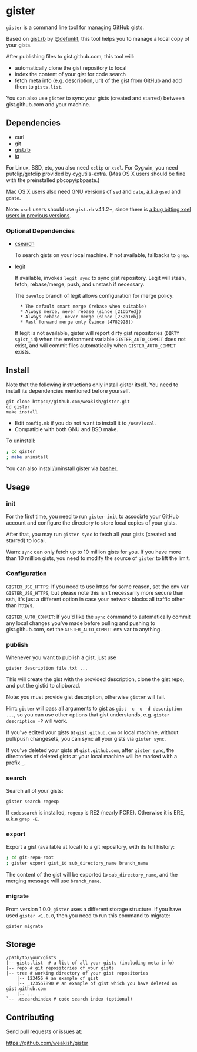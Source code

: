 gister
======

`gister` is a command line tool for managing GitHub gists.

Based on [gist.rb][gist] by [@defunkt][defunkt], this tool helps you to manage a local copy of your gists.

After publishing files to gist.github.com, this tool will:

- automatically clone the gist repository to local
- index the content of your gist for code search
- fetch meta info (e.g. description, url) of the gist from GitHub and add them to `gists.list`.

[gist]: https://github.com/defunkt/gist
[defunkt]: https://github.com/defunkt

You can also use `gister` to sync your gists (created and starred)
between gist.github.com and your machine.

Dependencies
------------

- curl
- git
- [gist.rb][gist]
- [jq](http://stedolan.github.io/jq/)

For Linux, BSD, etc, you also need `xclip` or `xsel`.
For Cygwin, you need putclip/getclip provided by cygutils-extra.
(Mas OS X users should be fine with the preinstalled pbcopy/pbpaste.)

Mac OS X users also need GNU versions of `sed` and `date`, a.k.a `gsed` and
`gdate`.

Note: `xsel` users should use `gist.rb` v4.1.2+, since there is [a bug bitting xsel users in previous versions][151].

[151]: https://github.com/defunkt/gist/pull/151

### Optional Dependencies

- [csearch](https://github.com/google/codesearch)

    To search gists on your local machine.
    If not available, fallbacks to `grep`.

- [legit](https://github.com/kennethreitz/legit)

    If available, invokes `legit sync` to sync gist repository.
    Legit will stash, fetch, rebase/merge, push, and unstash if necessary.

    The `develop` branch of legit allows configuration for merge policy:

        * The default smart merge (rebase when suitable)
        * Always merge, never rebase (since [21bb7ed])
        * Always rebase, never merge (since [252b1eb])
        * Fast forward merge only (since [4782928])

    If legit is not available,
    gister will report dirty gist repositories (`DIRTY $gist_id`)
    when the environment variable `GISTER_AUTO_COMMIT` does not exist,
    and will commit files automatically when `GISTER_AUTO_COMMIT` exists.

[21bb7ed]: https://github.com/kennethreitz/legit/commit/21bb7edd081f9e47abec9b970b32f2814104d298
[252b1eb]: https://github.com/kennethreitz/legit/commit/252b1eb2cd1c0a8f223fa8022ed37752bd5d6cec
[4782928]: https://github.com/kennethreitz/legit/commit/478292899831c1da478490970bc5d4f66d117510

Install
-------

Note that the following instructions only install gister itself.
You need to install its dependencies mentioned before yourself.

    git clone https://github.com/weakish/gister.git
    cd gister
    make install

- Edit `config.mk` if you do not want to install it to `/usr/local`.
- Compatible with both GNU and BSD make.

To uninstall:

```sh
; cd gister
; make uninstall
```

You can also install/uninstall gister via [basher].

[basher]: https://github.com/basherpm/basher

Usage
-----

### init

For the first time, you need to run `gister init` to associate your GitHub account and configure the directory to store local copies of your gists.

After that, you may run `gister sync` to fetch all your gists (created and starred) to local.

Warn: `sync` can only fetch up to 10 million gists for you. If you have more than 10 million gists, you need to modify the source of `gister` to lift the limit.

### Configuration

`GISTER_USE_HTTPS`: If you need to use https for some reason, set the env var `GISTER_USE_HTTPS`, but please note this isn't necessarily more secure than ssh, it's just a different option in case your network blocks all traffic other than http/s.

`GISTER_AUTO_COMMIT`: If you'd like the `sync` command to automatically commit any local changes you've made before pulling and pushing to gist.github.com, set the `GISTER_AUTO_COMMIT` env var to anything.

### publish

Whenever you want to publish a gist, just use

    gister description file.txt ...

This will create the gist with the provided description, clone the gist repo, and put the gistid to clipborad.

Note: you must provide gist description, otherwise `gister` will fail.

Hint: `gister` will pass all arguments to gist as `gist -c -o -d description ...`, so you can use other options that gist understands, e.g. `gister description -P` will work.

If you've edited your gists at `gist.github.com` or local machine, without pull/push changesets, you can sync all your gists via `gister sync`.

If you've deleted your gists at `gist.github.com`, after `gister sync`, the directories of deleted gists at your local machine will be marked with a prefix `_`.

### search

Search all of your gists:

    gister search regexp

If `codesearch` is installed, `regexp` is RE2 (nearly PCRE).
Otherwise it is ERE, a.k.a `grep -E`.

### export

Export a gist (available at local) to a git repository,
with its full history:

```sh
; cd git-repo-root
; gister export gist_id sub_directory_name branch_name
```

The content of the gist will be exported to `sub_directory_name`,
and the merging message will use `branch_name`.

### migrate

From version 1.0.0, `gister` uses a different storage structure.
If you have used `gister <1.0.0`, then you need to run this command to migrate:

    gister migrate


Storage
-------

    /path/to/your/gists
    |-- gists.list  # a list of all your gists (including meta info)
    |-- repo # git repositories of your gists
    |-- tree # working directory of your gist repositories
        |-- 123456 # an example of gist
        |-- _123567890 # an example of gist which you have deleted on gist.github.com
        |-- ...
    `-- .csearchindex # code search index (optional)


Contributing
------------

Send pull requests or issues at:

https://github.com/weakish/gister
